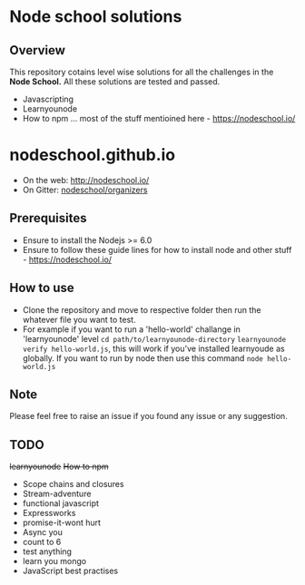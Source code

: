 # Node school solutions
## Overview
This repository cotains level wise solutions for all the challenges in the **Node School.**
All these solutions are tested and passed.
- Javascripting
- Learnyounode
- How to npm ...
 most of the stuff mentioined here - https://nodeschool.io/

nodeschool.github.io
====================

- On the web: http://nodeschool.io/
- On Gitter: [nodeschool/organizers](https://gitter.im/nodeschool/organizers)

## Prerequisites
- Ensure to install the Nodejs >= 6.0
- Ensure to follow these guide lines for how to install node and other stuff - https://nodeschool.io/
## How to use
- Clone the repository and move to respective folder then run the whatever file you want to test.
- For example if you want to run a 'hello-world' challange in 'learnyounode' level
`cd path/to/learnyounode-directory`
`learnyounode verify hello-world.js`, this will work if you've installed learnyoude as globally.
If you want to run by node then use this command `node hello-world.js`

## Note
Please feel free to raise an issue if you found any issue or any suggestion.

## TODO
~~learnyounode~~
~~How to npm~~
- Scope chains and closures
- Stream-adventure
- functional javascript
- Expressworks
- promise-it-wont hurt
- Async you
- count to 6
- test anything
- learn you mongo
- JavaScript best practises
